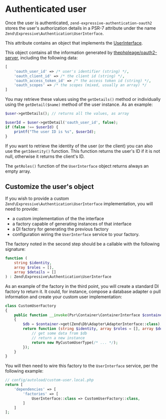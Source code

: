 # Authenticated user

Once the user is authenticated, `zend-expressive-authentication-oauth2` stores
the user's authorization details in a PSR-7 attribute under the name `Zend\Expressive\Authentication\UserInterface`.

This attribute contains an object that implements the [UserInterface](https://github.com/zendframework/zend-expressive-authentication/blob/master/src/UserInterface.php).

This object contains all the information generated by [thephpleage/oauth2-server](https://github.com/thephpleague/oauth2-server),
including the following data:

```php
[
    'oauth_user_id' => /* user's identifier (string) */,
    'oauth_client_id' => /* the client id (string) */,
    'oauth_access_token_id' => /* the access token id (string) */,
    'oauth_scopes' => /* the scopes (mixed, usually an array) */
]
```

You may retrieve these values using the `getDetails()` method or individually
using the `getDetail($name)` method of the user instance. As an example:

```php
$user->getDetails(); // returns all the values, as array

$userId = $user->getDetail('oauth_user_id', false);
if (false !== $userId) {
    printf("The user ID is %s", $userId);
}
```

If you want to retrieve the identity of the user (or the client) you can also
use the `getIdentity()` function. This function returns the user's ID if it is
not null, otherwise it returns the client's ID.

The `getRoles()` function of the `UserInterface` object returns always an empty
array.

## Customize the user's object

If you wish to provide a custom `Zend\Expressive\Authentication\UserInterface`
implementation, you will need to provide:

- a custom implementation of the the interface
- a factory capable of generating instances of that interface
- a DI factory for generating the previous factory
- configuration wiring the `UserInterface` service to your factory.

The factory noted in the second step should be a callable with the following
signature:

```php
function (
    string $identity,
    array $roles = [],
    array $details = []
) : Zend\Expressive\Authentication\UserInterface
```

As an example of the factory in the third point, you will create a standard DI
factory to return it. It could, for instance, compose a database adapter o pull
information and create your custom user implementation:

```php
class CustomUserFactory
{
    public function __invoke(Psr\Container\ContainerInterface $container) : callable
    {
        $db = $container->get(Zend\Db\Adapter\AdapterInterface::class);
        return function (string $identity, array $roles = [], array $details = []) use ($db) : Zend\Expressive\Authentication\UserInterface {
            // get some data from $db
            // return a new instance
            return new MyCustomUserType(/* ... */);
        });
    }
}
```

You will then need to wire this factory to the `UserInterface` service,
per the following example:

```php
// config/autoload/custom-user.local.php
return [
    'dependencies' => [
        'factories' => [
            UserInterface::class => CustomUserFactory::class,
        ]
    ]
];
```
